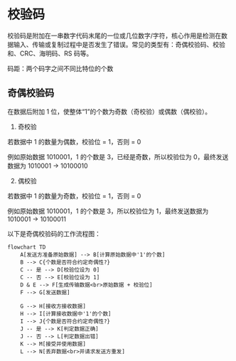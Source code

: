 # 校验码

校验码是附加在一串数字代码末尾的一位或几位数字/字符，核心作用是检测在数据输入、传输或复制过程中是否发生了错误。常见的类型有：奇偶校验码、校验和、CRC、海明码、RS 码等。

码距：两个码字之间不同比特位的个数

## 奇偶校验码

在数据后附加 1 位，使整体“1”的个数为奇数（奇校验）或偶数（偶校验）。

1. 奇校验

若数据中 1 的数量为偶数，校验位 = 1，否则 = 0

例如原始数据 1010001，1 的个数是 3，已经是奇数，所以校验位为 0，最终发送数据为 1010001 -> 10100010

2. 偶校验

若数据中 1 的数量为奇数，校验位 = 1，否则 = 0

例如原始数据 1010001，1 的个数是 3，所以校验位为 1，最终发送数据为 1010001 -> 10100011

以下是奇偶校验码的工作流程图：

```mermaid
flowchart TD
    A[发送方准备原始数据] --> B[计算原始数据中'1'的个数]
    B --> C{个数是否符合约定奇偶性?}
    C -- 是 --> D[校验位设为 0]
    C -- 否 --> E[校验位设为 1]
    D & E --> F[生成传输数据<br>原始数据 + 校验位]
    F --> G[发送数据]

    G --> H[接收方接收数据]
    H --> I[计算接收数据中'1'的个数]
    I --> J{个数是否符合约定奇偶性?}
    J -- 是 --> K[判定数据正确]
    J -- 否 --> L[判定数据出错]
    K --> M[接受并使用数据]
    L --> N[丢弃数据<br>并请求发送方重发]
```
